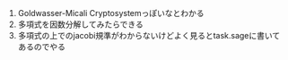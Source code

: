 1. Goldwasser-Micali Cryptosystemっぽいなとわかる
2. 多項式を因数分解してみたらできる
3. 多項式の上でのjacobi規準がわからないけどよく見るとtask.sageに書いてあるのでやる
